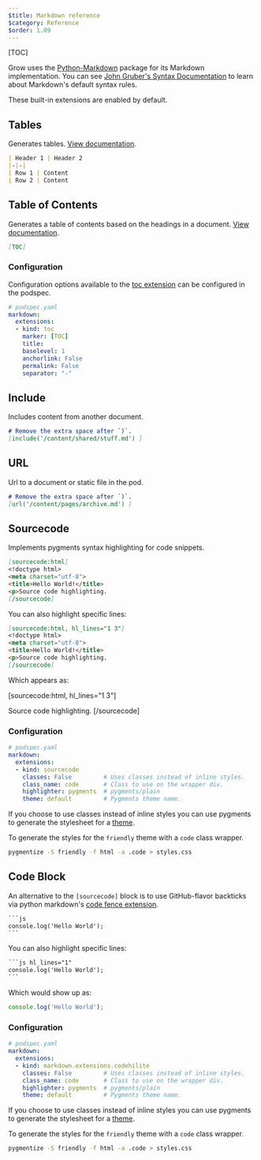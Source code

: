 ```yaml
---
$title: Markdown reference
$category: Reference
$order: 1.09
---
```

[TOC]

Grow uses the [Python-Markdown](https://github.com/waylan/Python-Markdown) package for its Markdown implementation. You can see [John Gruber's Syntax Documentation](http://daringfireball.net/projects/markdown/syntax) to learn about Markdown's default syntax rules.

These built-in extensions are enabled by default.

## Tables

Generates tables. [View documentation](http://pythonhosted.org/Markdown/extensions/tables.html).

```md
| Header 1 | Header 2
|-|-|
| Row 1 | Content
| Row 2 | Content
```

## Table of Contents

Generates a table of contents based on the headings in a document. [View documentation](https://python-markdown.github.io/extensions/toc/).

```md
[​TOC]
```

### Configuration

Configuration options available to the [toc extension](https://python-markdown.github.io/extensions/toc/#usage) can be configured in the podspec.

```yaml
# podspec.yaml
markdown:
  extensions:
  - kind: toc
    marker: [TOC]
    title:
    baselevel: 1
    anchorlink: False
    permalink: False
    separator: "-"
```

## Include

Includes content from another document.

```md
# Remove the extra space after `)`.
[include('/content/shared/stuff.md') ]
```

## URL

Url to a document or static file in the pod.

```md
# Remove the extra space after `)`.
[url('/content/pages/archive.md') ]
```

## Sourcecode

Implements pygments syntax highlighting for code snippets.

```md
[​sourcecode:html]
<!doctype html>
<meta charset="utf-8">
<title>Hello World!</title>
<p>Source code highlighting.
[​/sourcecode]
```

You can also highlight specific lines:

```md
[​sourcecode:html, hl_lines="1 3"]
<!doctype html>
<meta charset="utf-8">
<title>Hello World!</title>
<p>Source code highlighting.
[​/sourcecode]
```

Which appears as:

​[sourcecode:html, hl_lines="1 3"]
<!doctype html>
<meta charset="utf-8">
<title>Hello World!</title>
<p>Source code highlighting.
[/sourcecode]

### Configuration

```yaml
# podspec.yaml
markdown:
  extensions:
  - kind: sourcecode
    classes: False         # Uses classes instead of inline styles.
    class_name: code       # Class to use on the wrapper div.
    highlighter: pygments  # pygments/plain
    theme: default         # Pygments theme name.
```

If you choose to use classes instead of inline styles you can use pygments to generate the stylesheet for a [theme](http://richleland.github.io/pygments-css/).

To generate the styles for the `friendly` theme with a `code` class wrapper.

```bash
pygmentize -S friendly -f html -a .code > styles.css
```

## Code Block
An alternative to the `[sourcecode]` block is to use GitHub-flavor backticks via python markdown's [code fence extension](https://python-markdown.github.io/extensions/fenced_code_blocks/).

```md
`​``js
console.log('Hello World');
`​``
```

You can also highlight specific lines:

```md
`​``js hl_lines="1"
console.log('Hello World');
`​``
```

Which would show up as:

```js hl_lines="1"
console.log('Hello World');
```

### Configuration

```yaml
# podspec.yaml
markdown:
  extensions:
  - kind: markdown.extensions.codehilite
    classes: False         # Uses classes instead of inline styles.
    class_name: code       # Class to use on the wrapper div.
    highlighter: pygments  # pygments/plain
    theme: default         # Pygments theme name.
```

If you choose to use classes instead of inline styles you can use pygments to generate the stylesheet for a [theme](http://richleland.github.io/pygments-css/).

To generate the styles for the `friendly` theme with a `code` class wrapper.

```bash
pygmentize -S friendly -f html -a .code > styles.css
```
